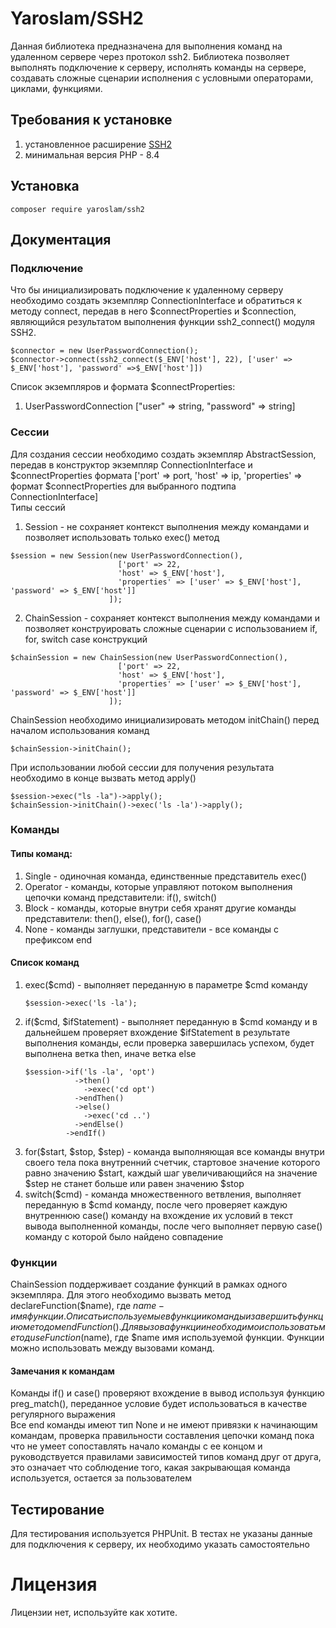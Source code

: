 # Yaroslam/SSH2

Данная библиотека предназначена для выполнения команд на удаленном сервере через протокол ssh2.
Библиотека позволяет выполнять подключение к серверу, исполнять команды на сервере, создавать сложные
сценарии исполнения с условными операторами, циклами, функциями.

## Требования к установке

1. установленное расширение [SSH2](https://www.php.net/manual/ru/ssh2.installation.php)
1. минимальная версия PHP - 8.4

## Установка
`composer require yaroslam/ssh2`

## Документация
### Подключение
Что бы инициализировать подключение к удаленному серверу необходимо создать экземпляр ConnectionInterface и обратиться
к методу connect, передав в него $connectProperties и $connection, являющийся результатом выполнения функции ssh2_connect()
модуля SSH2.

```
$connector = new UserPasswordConnection();
$connector->connect(ssh2_connect($_ENV['host'], 22), ['user' => $_ENV['host'], 'password' =>$_ENV['host']])
```

Список экземпляров и формата $connectProperties:
1. UserPasswordConnection ["user" => string, "password" => string]

### Сессии
Для создания сессии необходимо создать экземпляр AbstractSession, передав в конструктор экземпляр ConnectionInterface и $connectProperties
формата ['port' => port, 'host' => ip,
'properties' => формат $connectProperties для выбранного подтипа ConnectionInterface]  
Типы сессий
1. Session - не сохраняет контекст выполнения между командами и позволяет использовать только exec() метод
```
$session = new Session(new UserPasswordConnection(), 
                        ['port' => 22, 
                        'host' => $_ENV['host'], 
                        'properties' => ['user' => $_ENV['host'], 'password' => $_ENV['host']]
                      ]);
```

2. ChainSession - сохраняет контекст выполнения между командами и позволяет конструировать сложные сценарии с использованием if, for, switch case конструкций
```
$chainSession = new ChainSession(new UserPasswordConnection(), 
                        ['port' => 22, 
                        'host' => $_ENV['host'], 
                        'properties' => ['user' => $_ENV['host'], 'password' => $_ENV['host']]
                      ]);
```
ChainSession необходимо инициализировать методом initChain() перед началом использования команд
```
$chainSession->initChain();
```

При использовании любой сессии для получения результата необходимо в конце вызвать метод apply()
```
$session->exec("ls -la")->apply();
$chainSession->initChain()->exec('ls -la')->apply();
```

### Команды
#### Типы команд:
1. Single - одиночная команда, единственные представитель exec()
2. Operator - команды, которые управляют потоком выполнения цепочки команд представители: if(), switch()
3. Block - команды, которые внутри себя хранят другие команды представители: then(), else(), for(), case()
4. None - команды заглушки, представители - все команды с префиксом end
#### Список команд
1. exec($cmd) - выполняет переданную в параметре $cmd команду
   ```
   $session->exec('ls -la');
   ```
2. if($cmd, $ifStatement) - выполняет переданную в $cmd команду и в дальнейшем проверяет вхождение
   $ifStatement в результате выполнения команды, если проверка завершилась успехом, будет выполнена ветка then,
   иначе ветка else
    ```
    $session->if('ls -la', 'opt')
               ->then()
                 ->exec('cd opt')
               ->endThen()
               ->else()
                 ->exec('cd ..')
               ->endElse()
             ->endIf()
    ```
3. for($start, $stop, $step) - команда выполняющая все команды внутри своего тела пока внутренний счетчик, стартовое значение которого равно значению $start,
   каждый шаг увеличивающийся на значение $step не станет больше или равен значению $stop
4. switch($cmd) - команда множественного ветвления, выполняет переданную в $cmd команду, после чего проверяет каждую внутреннюю case() команду
   на вхождение их условий в текст вывода выполненной команды, после чего выполняет первую case() команду с которой было найдено совпадение


### Функции
ChainSession поддерживает создание функций в рамках одного экземпляра. Для этого необходимо вызвать
метод declareFunction($name), где $name - имя функции. Описать используемые в функции команды и завершить функцию
методом endFunction(). Для вызова функции необходимо использовать метод useFunction($name), где $name имя используемой
функции. Функции можно использовать между вызовами команд.

#### Замечания к командам
Команды if() и case() проверяют вхождение в вывод используя функцию preg_match(), переданное
условие будет использоваться в качестве регулярного выражения  
Все end команды имеют тип None и не имеют привязки к начинающим командам, проверка
правильности составления цепочки команд пока что не умеет сопоставлять начало команды с ее концом
и руководствуется правилами зависимостей типов команд друг от друга, это означает
что соблюдение того, какая закрывающая команда используется, остается за пользователем

## Тестирование
Для тестирования используется PHPUnit. В тестах не указаны данные для подключения к серверу, их необходимо указать самостоятельно

# Лицензия
Лицензии нет, используйте как хотите.